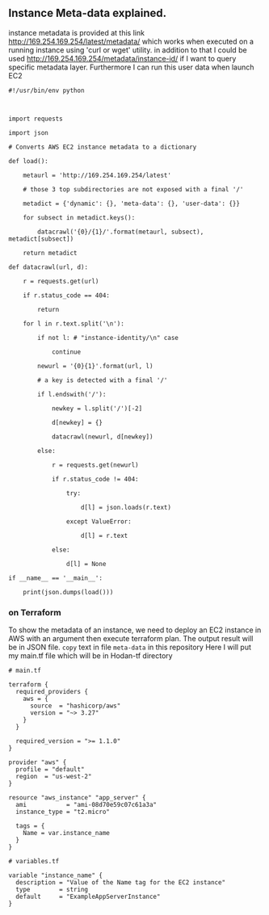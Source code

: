 ## Instance Meta-data explained.

instance metadata is provided at this link http://169.254.169.254/latest/metadata/ which works when executed on a running instance using 'curl or wget' utility.
in addition to that I could be used http://169.254.169.254/metadata/instance-id/ if I want to query specific metadata layer.
Furthermore I can run this user data when launch EC2
```
#!/usr/bin/env python

 

import requests

import json

# Converts AWS EC2 instance metadata to a dictionary

def load():

    metaurl = 'http://169.254.169.254/latest'

    # those 3 top subdirectories are not exposed with a final '/'

    metadict = {'dynamic': {}, 'meta-data': {}, 'user-data': {}}

    for subsect in metadict.keys():

        datacrawl('{0}/{1}/'.format(metaurl, subsect), metadict[subsect])

    return metadict

def datacrawl(url, d):

    r = requests.get(url)

    if r.status_code == 404:

        return

    for l in r.text.split('\n'):

        if not l: # "instance-identity/\n" case

            continue

        newurl = '{0}{1}'.format(url, l)

        # a key is detected with a final '/'

        if l.endswith('/'):

            newkey = l.split('/')[-2]

            d[newkey] = {}

            datacrawl(newurl, d[newkey])

        else:

            r = requests.get(newurl)

            if r.status_code != 404:

                try:

                    d[l] = json.loads(r.text)

                except ValueError:

                    d[l] = r.text

            else:

                d[l] = None

if __name__ == '__main__':

    print(json.dumps(load()))

```

### on Terraform

To show the metadata of an instance, we need to deploy an EC2 instance in AWS with an argument then execute terraform plan. The output result will be in JSON file.
`copy` text in file `meta-data` in this repository
Here I will put my main.tf file which will be in Hodan-tf directory

```
# main.tf

terraform {
  required_providers {
    aws = {
      source  = "hashicorp/aws"
      version = "~> 3.27"
    }
  }

  required_version = ">= 1.1.0"
}

provider "aws" {
  profile = "default"
  region  = "us-west-2"
}

resource "aws_instance" "app_server" {
  ami           = "ami-08d70e59c07c61a3a"
  instance_type = "t2.micro"

  tags = {
    Name = var.instance_name
  }
}

# variables.tf

variable "instance_name" {
  description = "Value of the Name tag for the EC2 instance"
  type        = string
  default     = "ExampleAppServerInstance"
}

```
